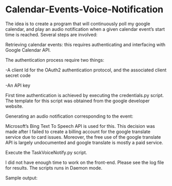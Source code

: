 # Calendar-Events-Voice-Notification
The idea is to create a program that will continuously poll my google calendar, and play an audio notification when a given calendar event’s start time is reached. Several steps are involved:

Retrieving calendar events: this requires authenticating and interfacing with Google Calendar API.


The authentication process require two things:

-A client Id for the OAuth2 authentication protocol, and the associated client secret code

-An API key 

First time authentication is achieved by executing the credentials.py script. The template for this script was obtained from the google developer website.

Generating an audio notification corresponding to the event: 

Microsoft’s Bing Text To Speech API is used for this. This decision was made after I failed to create a billing account for the google translate service due to card issues. Moreover, the free use of the google translate API is largely undocumented and google translate is mostly a paid service. 

Execute the TaskVoiceNotify.py script. 

I did not have enough time to work on the front-end. Please see the log file for results. The scripts runs in Daemon mode.


Sample output: 

